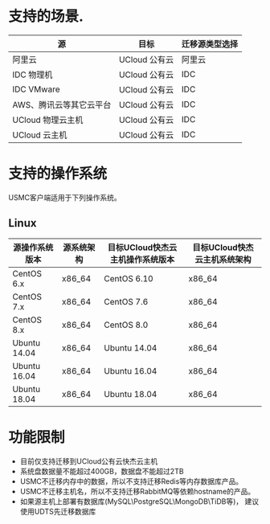 # 支持的场景.

| 源 | 目标 | 迁移源类型选择 |   
| --- | --- | --- |
| 阿里云 | UCloud 公有云 | 阿里云 |
| IDC 物理机 | UCloud 公有云 | IDC |
| IDC VMware | UCloud 公有云 | IDC |
| AWS、腾讯云等其它云平台 | UCloud 公有云 | IDC |
| UCloud 物理云主机 | UCloud 公有云 |IDC | 
| UCloud 云主机 | UCloud 公有云 |IDC | 

# 支持的操作系统

USMC客户端适用于下列操作系统。

## Linux

| 源操作系统版本 | 源系统架构 | 目标UCloud快杰云主机操作系统版本 | 目标UCloud快杰云主机系统架构 |   
| --- | --- | --- | --- |
| CentOS 6.x | x86_64 | CentOS 6.10 | x86_64 |
| CentOS 7.x | x86_64 | CentOS 7.6 | x86_64 |
| CentOS 8.x | x86_64 | CentOS 8.0 | x86_64 |
| Ubuntu 14.04 | x86_64 | Ubuntu 14.04 | x86_64 |
| Ubuntu 16.04 | x86_64 | Ubuntu 16.04 | x86_64 |
| Ubuntu 18.04 | x86_64 | Ubuntu 18.04 | x86_64 | 

# 功能限制

- 目前仅支持迁移到UCloud公有云快杰云主机
- 系统盘数据量不能超过400GB，数据盘不能超过2TB
- USMC不迁移内存中的数据，所以不支持迁移Redis等内存数据库产品。
- USMC不迁移主机名，所以不支持迁移RabbitMQ等依赖hostname的产品。
- 如果源主机上部署有数据库(MySQL\PostgreSQL\MongoDB\TiDB等)， 建议使用UDTS先迁移数据库
